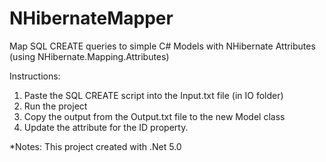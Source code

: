 # NHibernateMapper
Map SQL CREATE queries to simple C# Models with NHibernate Attributes (using NHibernate.Mapping.Attributes)

Instructions:
1.	Paste the SQL CREATE script into the Input.txt file (in IO folder)
2.	Run the project
3.	Copy the output from the Output.txt file to the new Model class
4.	Update the attribute for the ID property.



*Notes: This project created with .Net 5.0
